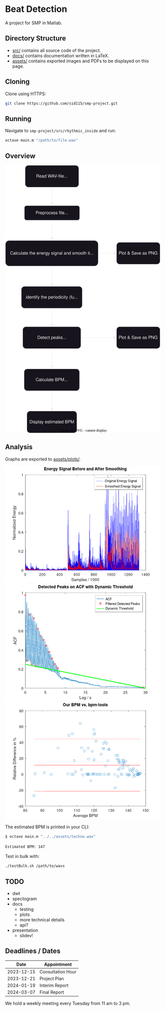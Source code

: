 # Beat Detection

A project for SMP in Matlab.

## Directory Structure

- [src/](./src/) contains all source code of the project.
- [docs/](./docs/) contains documentation written in LaTeX.
- [assets/](./assets/) contains exported images and PDFs to be displayed on this page.

## Cloning

Clone using HTTPS:

```bash
git clone https://github.com/sid115/smp-project.git
```

## Running

Navigate to `smp-project/src/rhythmic_inside` and run:

```bash
octave main.m "/path/to/file.wav"
```

## Overview

![FlowChartBD.svg](assets/FlowChartBD.svg)

## Analysis

Graphs are exported to [assets/plots/](./assets/plots).

![energy.png](./assets/plots/energy.png)
![peaks.png](./assets/plots/peaks.png)
![bland_altman.png](./assets/plots/bland_altman.png)

The estimated BPM is printed in your CLI:

```bash
$ octave main.m "../../assets/techno.wav"

Estimated BPM: 147
```

Test in bulk with:

```bash
./testBulk.sh /path/to/wavs
```

## TODO

- dwt
- spectogram
- docs
    - testing
    - plots
    - more technical details
    - api?
- presentation
    - slidev!

## Deadlines / Dates

Date | Appointment
---|---
2023-12-15 | Consultation Hour
2023-12-21 | Project Plan
2024-01-19 | Interim Report
2024-03-07 | Final Report

We hold a weekly meeting every Tuesday from 11 am to 3 pm.
